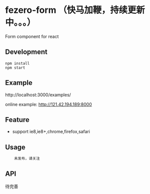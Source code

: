 # fezero-form （快马加鞭，持续更新中。。。）
Form component for react

## Development

```
npm install
npm start
```

## Example

http://localhost:3000/examples/

online example: http://121.42.194.189:8000


## Feature

* support ie8,ie8+,chrome,firefox,safari

## Usage

```js
    未发布，请关注
```

## API
待完善

